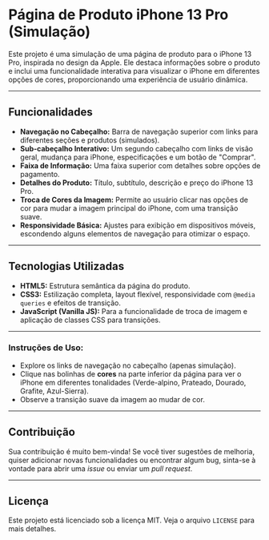 # Página de Produto iPhone 13 Pro (Simulação)

Este projeto é uma simulação de uma página de produto para o iPhone 13 Pro, inspirada no design da Apple. Ele destaca informações sobre o produto e inclui uma funcionalidade interativa para visualizar o iPhone em diferentes opções de cores, proporcionando uma experiência de usuário dinâmica.

---

## Funcionalidades

* **Navegação no Cabeçalho:** Barra de navegação superior com links para diferentes seções e produtos (simulados).
* **Sub-cabeçalho Interativo:** Um segundo cabeçalho com links de visão geral, mudança para iPhone, especificações e um botão de "Comprar".
* **Faixa de Informação:** Uma faixa superior com detalhes sobre opções de pagamento.
* **Detalhes do Produto:** Título, subtítulo, descrição e preço do iPhone 13 Pro.
* **Troca de Cores da Imagem:** Permite ao usuário clicar nas opções de cor para mudar a imagem principal do iPhone, com uma transição suave.
* **Responsividade Básica:** Ajustes para exibição em dispositivos móveis, escondendo alguns elementos de navegação para otimizar o espaço.

---

## Tecnologias Utilizadas

* **HTML5:** Estrutura semântica da página do produto.
* **CSS3:** Estilização completa, layout flexível, responsividade com `@media queries` e efeitos de transição.
* **JavaScript (Vanilla JS):** Para a funcionalidade de troca de imagem e aplicação de classes CSS para transições.

---

### Instruções de Uso:

* Explore os links de navegação no cabeçalho (apenas simulação).
* Clique nas bolinhas de **cores** na parte inferior da página para ver o iPhone em diferentes tonalidades (Verde-alpino, Prateado, Dourado, Grafite, Azul-Sierra).
* Observe a transição suave da imagem ao mudar de cor.

---

## Contribuição

Sua contribuição é muito bem-vinda! Se você tiver sugestões de melhoria, quiser adicionar novas funcionalidades ou encontrar algum bug, sinta-se à vontade para abrir uma *issue* ou enviar um *pull request*.

---

## Licença

Este projeto está licenciado sob a licença MIT. Veja o arquivo `LICENSE` para mais detalhes. 
